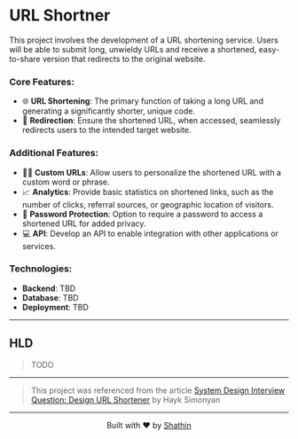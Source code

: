 # URL Shortner

This project involves the development of a URL shortening service. Users will be able to submit long, unwieldy URLs and receive a shortened, easy-to-share version that redirects to the original website.

### Core Features:
- 🌐 **URL Shortening**: The primary function of taking a long URL and generating a significantly shorter, unique code.
- 🧭 **Redirection**: Ensure the shortened URL, when accessed, seamlessly redirects users to the intended target website.

### Additional Features:
- ✍🏼 **Custom URLs**: Allow users to personalize the shortened URL with a custom word or phrase.
- 📈 **Analytics**: Provide basic statistics on shortened links, such as the number of clicks, referral sources, or geographic location of visitors.
- 🔐 **Password Protection**: Option to require a password to access a shortened URL for added privacy.
- 💻 **API**: Develop an API to enable integration with other applications or services.

### Technologies:
- **Backend**: TBD
- **Database**: TBD
- **Deployment**: TBD

----

## HLD

> TODO

----

> This project was referenced from the article [System Design Interview Question: Design URL Shortener](https://levelup.gitconnected.com/system-design-interview-question-design-url-shortener-c3278a99fc35) by Hayk Simonyan

---

<div align=center>Built with ❤️ by <a href="https://github.com/Shathin">Shathin</div>
